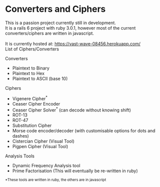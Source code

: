 # Converters and Ciphers

This is a passion project currently still in development. \
It is a rails 6 project with ruby 3.0.1, however most of the current
converters/ciphers are written in javascript. \
\
It is currently hosted at: https://vast-wave-08456.herokuapp.com/ \
List of Ciphers/Converters 

Converters 

- Plaintext to Binary
- Plaintext to Hex
- Plaintext to ASCII (base 10)

Ciphers 
- Vigenere Cipher<sup>*</sup>
- Ceaser Cipher Encoder
- Ceaser Cipher Solver<sup>*</sup> (can decode without knowing shift)
- ROT-13
- ROT-47
- Substitution Cipher
- Morse code encoder/decoder (with customisable options for dots and dashes)
- Cistercian Cipher (Visual Tool)
- Pigpen Cipher (Visual Tool)


Analysis Tools
- Dynamic Frequency Analysis tool
- Prime Factorisation (This will eventually be re-written in ruby)

<sup>*These tools are written in ruby, the others are in javascript</sup>
